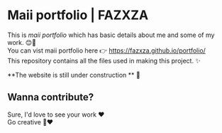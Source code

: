 # Maii portfolio | FAZXZA

This is *maii portfolio* which has basic details about me and some of my work. :blush::yellow_heart:  
You can vist maii portfolio here :point_right: https://fazxza.github.io/portfolio/  
This repository contains all the files used in making this project. :sparkles:  
  
**The website is still under construction ** :construction:  
  
## Wanna contribute?  
  
Sure, I'd love to see your work :heart:  
Go creative :hibiscus::heart:  
